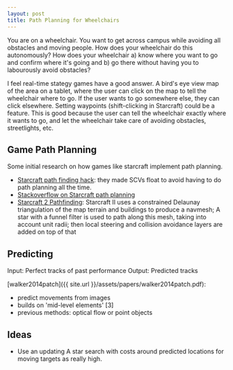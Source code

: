 ```yaml
---
layout: post
title: Path Planning for Wheelchairs
---
```


You are on a wheelchair. You want to get across campus while avoiding all
obstacles and moving people. How does your wheelchair do this autonomously? How
does your wheelchair a) know where you want to go and confirm where it's going
and b) go there without having you to labourously avoid obstacles?

I feel real-time stategy games have a good answer. A bird's eye view map of the
area on a tablet, where the user can click on the map to tell the wheelchair
where to go. If the user wants to go somewhere else, they can click elsewhere.
Setting waypoints (shift-clicking in Starcraft) could be a feature. This is good
because the user can tell the wheelchair exactly where it wants to go, and let
the wheelchair take care of avoiding obstacles, streetlights, etc.


## Game Path Planning
Some initial research on how games like starcraft implement path planning.

- [Starcraft path finding hack](http://www.codeofhonor.com/blog/the-starcraft-path-finding-hack): they
  made SCVs float to avoid having to do path planning all the time.
- [Stackoverflow on Starcraft path planning](http://gamedev.stackexchange.com/questions/62881/how-to-do-starcraft-pathfinding)
- [Starcraft 2 Pathfinding](http://www.gamedev.net/topic/648438-how-to-do-starcraft-2-pathfinding/):
  Starcraft II uses a constrained Delaunay triangulation of the map terrain and
  buildings to produce a navmesh; A star with a funnel filter is used to path along
  this mesh, taking into account unit radii; then local steering and collision
  avoidance layers are added on top of that


## Predicting

Input: Perfect tracks of past performance
Output: Predicted tracks

[walker2014patch]({{ site.url }}/assets/papers/walker2014patch.pdf):

- predict movements from images
- builds on 'mid-level elements' [3]
- previous methods: optical flow or point objects


## Ideas

- Use an updating A star search with costs around predicted locations for moving
  targets as really high.

